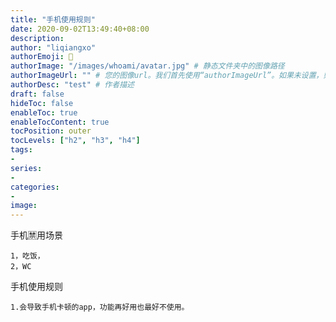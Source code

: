 ```yaml
---
title: "手机使用规则"
date: 2020-09-02T13:49:40+08:00
description:
author: "liqiangxo"
authorEmoji: 🤖
authorImage: "/images/whoami/avatar.jpg" # 静态文件夹中的图像路径
authorImageUrl: "" # 您的图像url。我们首先使用“authorImageUrl”。如果未设置，则使用“authorImage”。
authorDesc: "test" # 作者描述
draft: false
hideToc: false
enableToc: true
enableTocContent: true
tocPosition: outer
tocLevels: ["h2", "h3", "h4"]
tags:
-
series:
-
categories:
-
image:
---
```


手机🈲用场景

    1，吃饭，
    2，WC

手机使用规则

    1.会导致手机卡顿的app，功能再好用也最好不使用。